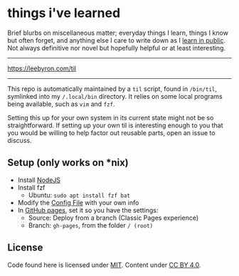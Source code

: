 # things i've learned

Brief blurbs on miscellaneous matter; everyday things I learn, things
I know but often forget, and anything else I care to write down as I 
[learn in public]. Not always definitive nor novel but hopefully helpful
or at least interesting.

[learn in public]: https://www.swyx.io/learn-in-public/

---

https://leebyron.com/til

---

This repo is automatically maintained by a `til` script, found in `/bin/til`,
symlinked into my `/.local/bin` directory. It relies on some local programs
being available, such as `vim` and `fzf`.

Setting this up for your own system in its current state might not be so
straightforward. If setting up your own til is interesting enough to you that
you would be willing to help factor out reusable parts, open an issue to
discuss.


## Setup (only works on *nix)

- Install [NodeJS](https://nodejs.org/en/download)
- Install fzf
  - Ubuntu: `sudo apt install fzf bat`
- Modify the [Config File](./config.mjs) with your own info
- In [GitHub pages](https://docs.github.com/en/pages/getting-started-with-github-pages/configuring-a-publishing-source-for-your-github-pages-site), set it so you have the settings:
  - Source: Deploy from a branch (Classic Pages experience)
  - Branch: `gh-pages`, from the folder `/ (root)`


## License

Code found here is licensed under [MIT]. Content under [CC BY 4.0].

[MIT]: ./LICENSE
[CC BY 4.0]: https://creativecommons.org/licenses/by/4.0/
